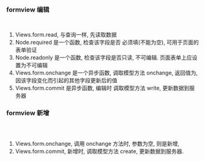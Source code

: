 ### formview 编辑

```


```

1. Views.form.read, 与查询一样, 先读取数据
2. Node.required 是一个函数, 检查该字段是否 必须填(不能为空), 可用于页面的表单验证
3. Node.readonly 是一个函数, 检查该字段是否只读, 不可编辑. 页面表单上应设置为不可编辑
4. Views.form.onchange 是一个异步函数, 调取模型方法 onchange, 返回值为, 因该字段变化而引起的其他字段更新后的值
5. Views.form.commit 是异步函数, 编辑时 调取模型方法 write, 更新数据到服务器

### formview 新增

```



```

1. Views.form.onchange, 调用 onchange 方法时, 参数为空, 则是新增,
2. Views.form.commit, 新增时, 调取模型方法 create, 更新数据到服务器.

